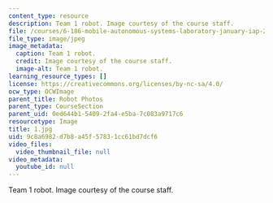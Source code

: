 ```yaml
---
content_type: resource
description: Team 1 robot. Image courtesy of the course staff.
file: /courses/6-186-mobile-autonomous-systems-laboratory-january-iap-2005/9c8a6982d7b8a45f57831cc61bd7dcf6_1.jpg
file_type: image/jpeg
image_metadata:
  caption: Team 1 robot.
  credit: Image courtesy of the course staff.
  image-alt: Team 1 robot.
learning_resource_types: []
license: https://creativecommons.org/licenses/by-nc-sa/4.0/
ocw_type: OCWImage
parent_title: Robot Photos
parent_type: CourseSection
parent_uid: 0ed644b1-5409-2fa4-e5ba-7c083a9717c6
resourcetype: Image
title: 1.jpg
uid: 9c8a6982-d7b8-a45f-5783-1cc61bd7dcf6
video_files:
  video_thumbnail_file: null
video_metadata:
  youtube_id: null
---
```

Team 1 robot. Image courtesy of the course staff.